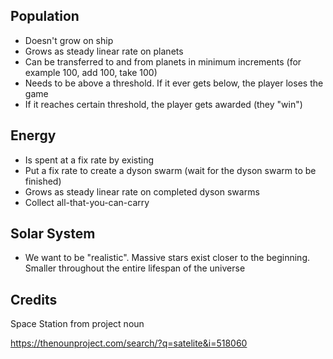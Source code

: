 

## Population

- Doesn't grow on ship
- Grows as steady linear rate on planets
- Can be transferred to and from planets in minimum increments (for example 100, add 100, take 100)
- Needs to be above a threshold. If it ever gets below, the player loses the game
- If it reaches certain threshold, the player gets awarded (they "win")

## Energy

- Is spent at a fix rate by existing
- Put a fix rate to create a dyson swarm (wait for the dyson swarm to be finished)
- Grows as steady linear rate on completed dyson swarms
- Collect all-that-you-can-carry

## Solar System

- We want to be "realistic". Massive stars exist closer to the beginning. Smaller throughout the entire lifespan of the universe


## Credits

Space Station from project noun

https://thenounproject.com/search/?q=satelite&i=518060

